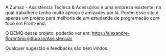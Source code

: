 A Zumaz - Assistência Técnica & Acessórios é uma empresa existente, na qual trabalhei e tenho muito apreço e amizades por lá. 
Porém esse site é apenas um projeto para melhoria de um estudande de programação com foco em Front-end. 

O DEMO desse projeto, poderão ver em: https://alexandre-florentino.github.io/Assistencia/

Qualquer sugestão e feedbacks são bem vindos.
